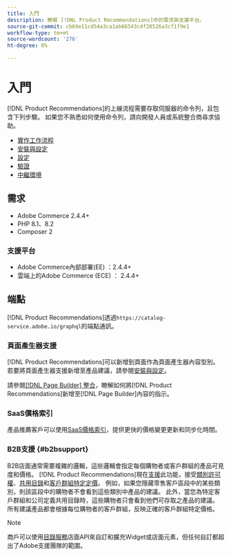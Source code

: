 ```yaml
---
title: 入門
description: 瞭解 [!DNL Product Recommendations]中的需求與支援平台。
source-git-commit: cb69e11cd54a3ca1ab66543c4f28526a3cf1f9e1
workflow-type: tm+mt
source-wordcount: '276'
ht-degree: 0%

---
```


# 入門

[!DNL Product Recommendations]的上線流程需要存取伺服器的命令列，且包含下列步驟。 如果您不熟悉如何使用命令列，請向開發人員或系統整合商尋求協助。

- [實作工作流程](implementation-workflow.md)
- [安裝與設定](install-configure.md)
- [設定](settings.md)
- [驗證](verify.md)
- [中繼環境](staging-environment.md)

## 需求

- Adobe Commerce 2.4.4+
- PHP 8.1、8.2
- Composer 2

### 支援平台

- Adobe Commerce內部部署(EE) ：2.4.4+
- 雲端上的Adobe Commerce (ECE) ： 2.4.4+

## 端點

[!DNL Product Recommendations]透過`https://catalog-service.adobe.io/graphql`的端點通訊。

### 頁面產生器支援

[!DNL Product Recommendations]可以新增到頁面作為頁面產生器內容型別。 若要將頁面產生器支援新增至產品建議，請參閱[安裝與設定](install-configure.md)。

請參閱[[!DNL Page Builder] 整合](page-builder.md)，瞭解如何將[!DNL Product Recommendations]新增至[!DNL Page Builder]內容的指示。

### SaaS價格索引

產品推薦客戶可以使用[SaaS價格索引](../price-index/price-indexing.md)，提供更快的價格變更更新和同步化時間。

### B2B支援 {#b2bsupport}

B2B店面通常需要複雜的邏輯，這些邏輯會指定每個購物者或客戶群組的產品可見度和價格。 [!DNL Product Recommendations]現在[支援](release-notes.md)此功能，接受[類別許可權](https://experienceleague.adobe.com/docs/commerce-admin/catalog/categories/category-permissions.html)、[共用目錄](https://experienceleague.adobe.com/docs/commerce-admin/b2b/shared-catalogs/catalog-shared.html)和[客戶群組特定定價](https://experienceleague.adobe.com/docs/commerce-admin/catalog/products/pricing/pricing-advanced.html)。 例如，如果您隱藏零售客戶區段中的某些類別，則該區段中的購物者不會看到這些類別中產品的建議。 此外，當您為特定客戶群組和公司定義共用目錄時，這些購物者只會看到他們可存取之產品的建議。 所有建議產品都會根據每位購物者的客戶群組，反映正確的客戶群組特定價格。

>[!NOTE]
>
>商戶可以使用[目錄服務](../catalog-service/overview.md)店面API來自訂和擴充Widget或店面元素，但任何自訂都超出了Adobe支援團隊的範圍。
